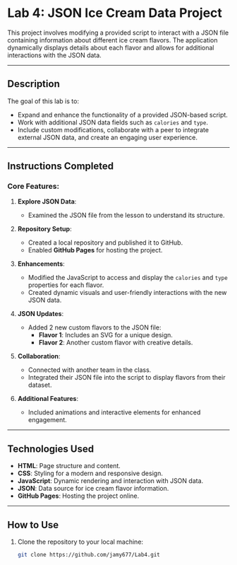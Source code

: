 # Lab 4: JSON Ice Cream Data Project

This project involves modifying a provided script to interact with a JSON file containing information about different ice cream flavors. The application dynamically displays details about each flavor and allows for additional interactions with the JSON data.

---

## Description

The goal of this lab is to:
- Expand and enhance the functionality of a provided JSON-based script.
- Work with additional JSON data fields such as `calories` and `type`.
- Include custom modifications, collaborate with a peer to integrate external JSON data, and create an engaging user experience.

---

## Instructions Completed

### Core Features:
1. **Explore JSON Data**:
   - Examined the JSON file from the lesson to understand its structure.

2. **Repository Setup**:
   - Created a local repository and published it to GitHub.
   - Enabled **GitHub Pages** for hosting the project.

3. **Enhancements**:
   - Modified the JavaScript to access and display the `calories` and `type` properties for each flavor.
   - Created dynamic visuals and user-friendly interactions with the new JSON data.

4. **JSON Updates**:
   - Added 2 new custom flavors to the JSON file:
     - **Flavor 1**: Includes an SVG for a unique design.
     - **Flavor 2**: Another custom flavor with creative details.

5. **Collaboration**:
   - Connected with another team in the class.
   - Integrated their JSON file into the script to display flavors from their dataset.

6. **Additional Features**:
   - Included animations and interactive elements for enhanced engagement.

---

## Technologies Used

- **HTML**: Page structure and content.
- **CSS**: Styling for a modern and responsive design.
- **JavaScript**: Dynamic rendering and interaction with JSON data.
- **JSON**: Data source for ice cream flavor information.
- **GitHub Pages**: Hosting the project online.

---

## How to Use

1. Clone the repository to your local machine:
   ```bash
   git clone https://github.com/jamy677/Lab4.git
